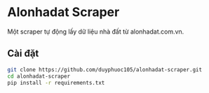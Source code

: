 # Alonhadat Scraper

Một scraper tự động lấy dữ liệu nhà đất từ alonhadat.com.vn.

## Cài đặt

```bash
git clone https://github.com/duyphuoc105/alonhadat-scraper.git
cd alonhadat-scraper
pip install -r requirements.txt

